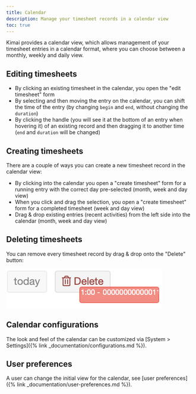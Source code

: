 ```yaml
---
title: Calendar
description: Manage your timesheet records in a calendar view
toc: true
---
```


Kimai provides a calendar view, which allows management of your timesheet entries in a calendar format, where you 
can choose between a monthly, weekly and daily view.

## Editing timesheets

- By clicking an existing timesheet in the calendar, you open the "edit timesheet" form
- By selecting and then moving the entry on the calendar, you can shift the time of the entry (by changing `begin` and `end`, without changing the `duration`)
- By clicking the handle (you will see it at the bottom of an entry when hovering it) of an existing record and then dragging it to another time (`end` and `duration` will be changed)  

## Creating timesheets

There are a couple of ways you can create a new timesheet record in the calendar view:

- By clicking into the calendar you open a "create timesheet" form for a running entry with the correct day pre-selected (month, week and day view)
- When you click and drag the selection, you open a "create timesheet" form for a completed timesheet (week and day view)
- Drag & drop existing entries (recent activities) from the left side into the calendar (month, week and day view)

## Deleting timesheets

You can remove every timesheet record by drag & drop onto the "Delete" button:

![Picture](/images/documentation/calendar-delete.png)

## Calendar configurations

The look and feel of the calendar can be customized via [System > Settings]({% link _documentation/configurations.md %}).

## User preferences

A user can change the initial view for the calendar, see [user preferences]({% link _documentation/user-preferences.md %}).
